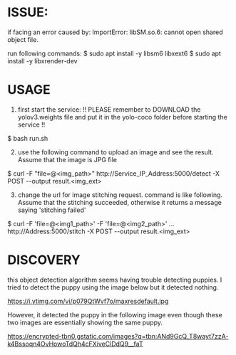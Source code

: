# ISSUE:
if facing an error caused by:
ImportError: libSM.so.6: cannot open shared object file.

run following commands:
$ sudo apt install -y libsm6 libxext6
$ sudo apt install -y libxrender-dev

# USAGE
1. first start the service:
   !! PLEASE remember to DOWNLOAD the yolov3.weights file and put it 
      in the yolo-coco folder before starting the service !!

$ bash run.sh

2. use the following command to upload an image and see the result.
   Assume that the image is JPG file

$ curl -F "file=@<img_path>" http://Service_IP_Address:5000/detect -X POST --output result.<img_ext>

3. change the url for image stitching request. command is like following.
Assume that the stitching succeeded, otherwise it returns a message saying 'stitching failed'

$ curl -F 'file=@<img1_path>' -F 'file=@<img2_path>' ... http://Address:5000/stitch -X POST --output result.<img_ext>

# DISCOVERY
this object detection algorithm seems having trouble detecting puppies.
I tried to detect the puppy using the image below but it detected nothing.

https://i.ytimg.com/vi/p079QtWvf7o/maxresdefault.jpg

However, it detected the puppy in the following image even though these two
images are essentially showing the same puppy.

https://encrypted-tbn0.gstatic.com/images?q=tbn:ANd9GcQ_T8wayt7zzA-k4Bssoqn4OvHowoTdQh4cFXiveClDdQ9__faT
